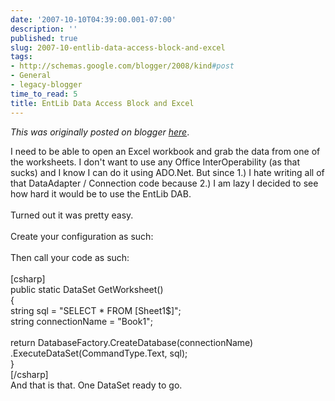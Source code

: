 ```yaml
---
date: '2007-10-10T04:39:00.001-07:00'
description: ''
published: true
slug: 2007-10-entlib-data-access-block-and-excel
tags:
- http://schemas.google.com/blogger/2008/kind#post
- General
- legacy-blogger
time_to_read: 5
title: EntLib Data Access Block and Excel
---
```


*This was originally posted on blogger [here](https://techshorts.blogspot.com/2007/10/entlib-data-access-block-and-excel.html)*.

I need to be able to open an Excel workbook and grab the data from one of the worksheets.  I don't want to use any Office InterOperability (as that sucks) and I know I can do it using ADO.Net.  But since 1.) I hate writing all of that DataAdapter / Connection code because 2.) I am lazy I decided to see how hard it would be to use the EntLib DAB.<br /><br />Turned out it was pretty easy.<br /><br />Create your configuration as such:<br /><br />Then call your code as such:<br /><br />[csharp]<br />public static DataSet GetWorksheet()<br />{<br />string sql = "SELECT * FROM [Sheet1$]";<br />string connectionName = "Book1";<br /><br />return DatabaseFactory.CreateDatabase(connectionName)<br />.ExecuteDataSet(CommandType.Text, sql);<br />}<br />[/csharp]<br />And that is that.  One DataSet ready to go.